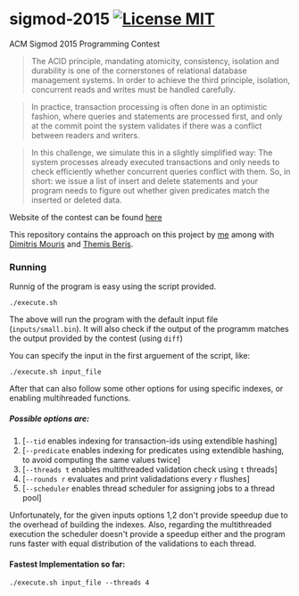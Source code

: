 # sigmod-2015 [![License MIT][badge-license]](LICENSE.txt)
ACM Sigmod 2015 Programming Contest

> The ACID principle, mandating atomicity, consistency, isolation and durability is one of the cornerstones of relational database management systems. In order to achieve the third principle, isolation, concurrent reads and writes must be handled carefully.

> In practice, transaction processing is often done in an optimistic fashion, where queries and statements are processed first, and only at the commit point the system validates if there was a conflict between readers and writers.

> In this challenge, we simulate this in a slightly simplified way: The system processes already executed transactions and only needs to check efficiently whether concurrent queries conflict with them. So, in short: we issue a list of insert and delete statements and your program needs to figure out whether given predicates match the inserted or deleted data.

Website of the contest can be found [here](http://db.in.tum.de/sigmod15contest/task.html)

This repository contains the approach on this project by [me](https://github.com/thanosgn) among with [Dimitris Mouris](https://github.com/jimouris) and [Themis Beris](https://github.com/ThemisB).


### Running
Runnig of the program is easy using the script provided.


  ```
  ./execute.sh
  ```

The above will run the program with the default input file (`inputs/small.bin`).
It will also check if the output of the programm matches the output provided by the contest (using `diff`)

You can specify the input in the first arguement of the script, like:

```
./execute.sh input_file
```

After that can also follow some other options for using specific indexes, or enabling multihreaded functions.

##### Possible  options are:
  1. [`--tid` enables indexing for transaction-ids using extendible hashing]
  2. [`--predicate` enables indexing for predicates using extendible hashing, to avoid computing the same values twice]
  3. [`--threads t` enables multithreaded validation check using `t` threads]
  4. [`--rounds r` evaluates and print validadations every `r` flushes]
  5. [`--scheduler` enables thread scheduler for assigning jobs to a thread pool]



Unfortunately, for the given inputs options 1,2 don't provide speedup due to the overhead of building the indexes.
Also, regarding the multithreaded execution the scheduler doesn't provide a speedup either and the program runs faster with
equal distribution of the validations to each thread.

#### Fastest Implementation so far:

```
./execute.sh input_file --threads 4
```

[badge-license]: https://img.shields.io/badge/license-MIT-green.svg?style=flat-square
